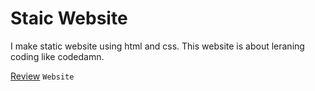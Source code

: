 # Staic Website

I make static website using html and css.
This website is about leraning coding like codedamn.

[Review](https://faizaneduhub.netlify.app/) `Website`
